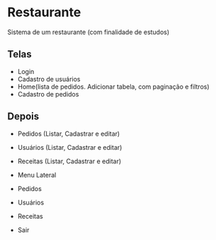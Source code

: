 # Restaurante
Sistema de um restaurante (com finalidade de estudos)

## Telas
- Login
- Cadastro de usuários
- Home(lista de pedidos. Adicionar tabela, com paginação e filtros)
- Cadastro de pedidos

## Depois
- Pedidos (Listar, Cadastrar e editar)
- Usuários (Listar, Cadastrar e editar)
- Receitas (Listar, Cadastrar e editar)
 
- Menu Lateral
 - Pedidos
 - Usuários
 - Receitas
 - Sair